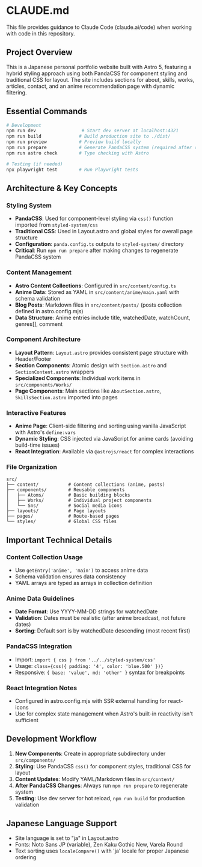 # CLAUDE.md

This file provides guidance to Claude Code (claude.ai/code) when working with code in this repository.

## Project Overview

This is a Japanese personal portfolio website built with Astro 5, featuring a hybrid styling approach using both PandaCSS for component styling and traditional CSS for layout. The site includes sections for about, skills, works, articles, contact, and an anime recommendation page with dynamic filtering.

## Essential Commands

```bash
# Development
npm run dev                 # Start dev server at localhost:4321
npm run build              # Build production site to ./dist/
npm run preview            # Preview build locally
npm run prepare            # Generate PandaCSS system (required after changes)
npm run astro check        # Type checking with Astro

# Testing (if needed)
npx playwright test        # Run Playwright tests
```

## Architecture & Key Concepts

### Styling System
- **PandaCSS**: Used for component-level styling via `css()` function imported from `styled-system/css`
- **Traditional CSS**: Used in Layout.astro and global styles for overall page structure
- **Configuration**: `panda.config.ts` outputs to `styled-system/` directory
- **Critical**: Run `npm run prepare` after making changes to regenerate PandaCSS system

### Content Management
- **Astro Content Collections**: Configured in `src/content/config.ts`
- **Anime Data**: Stored as YAML in `src/content/anime/main.yaml` with schema validation
- **Blog Posts**: Markdown files in `src/content/posts/` (posts collection defined in astro.config.mjs)
- **Data Structure**: Anime entries include title, watchedDate, watchCount, genres[], comment

### Component Architecture
- **Layout Pattern**: `Layout.astro` provides consistent page structure with Header/Footer
- **Section Components**: Atomic design with `Section.astro` and `SectionContent.astro` wrappers
- **Specialized Components**: Individual work items in `src/components/Works/`
- **Page Components**: Main sections like `AboutSection.astro`, `SkillsSection.astro` imported into pages

### Interactive Features
- **Anime Page**: Client-side filtering and sorting using vanilla JavaScript with Astro's `define:vars`
- **Dynamic Styling**: CSS injected via JavaScript for anime cards (avoiding build-time issues)
- **React Integration**: Available via `@astrojs/react` for complex interactions

### File Organization
```
src/
├── content/           # Content collections (anime, posts)
├── components/        # Reusable components
│   ├── Atoms/         # Basic building blocks
│   ├── Works/         # Individual project components  
│   └── Sns/           # Social media icons
├── layouts/           # Page layouts
├── pages/             # Route-based pages
└── styles/            # Global CSS files
```

## Important Technical Details

### Content Collection Usage
- Use `getEntry('anime', 'main')` to access anime data
- Schema validation ensures data consistency
- YAML arrays are typed as arrays in collection definition

### Anime Data Guidelines
- **Date Format**: Use YYYY-MM-DD strings for watchedDate
- **Validation**: Dates must be realistic (after anime broadcast, not future dates)
- **Sorting**: Default sort is by watchedDate descending (most recent first)

### PandaCSS Integration
- Import: `import { css } from '../../styled-system/css'`
- Usage: `class={css({ padding: '4', color: 'blue.500' })}`
- Responsive: `{ base: 'value', md: 'other' }` syntax for breakpoints

### React Integration Notes
- Configured in astro.config.mjs with SSR external handling for react-icons
- Use for complex state management when Astro's built-in reactivity isn't sufficient

## Development Workflow

1. **New Components**: Create in appropriate subdirectory under `src/components/`
2. **Styling**: Use PandaCSS `css()` for component styles, traditional CSS for layout
3. **Content Updates**: Modify YAML/Markdown files in `src/content/`
4. **After PandaCSS Changes**: Always run `npm run prepare` to regenerate system
5. **Testing**: Use dev server for hot reload, `npm run build` for production validation

## Japanese Language Support
- Site language is set to "ja" in Layout.astro
- Fonts: Noto Sans JP (variable), Zen Kaku Gothic New, Varela Round
- Text sorting uses `localeCompare()` with 'ja' locale for proper Japanese ordering
